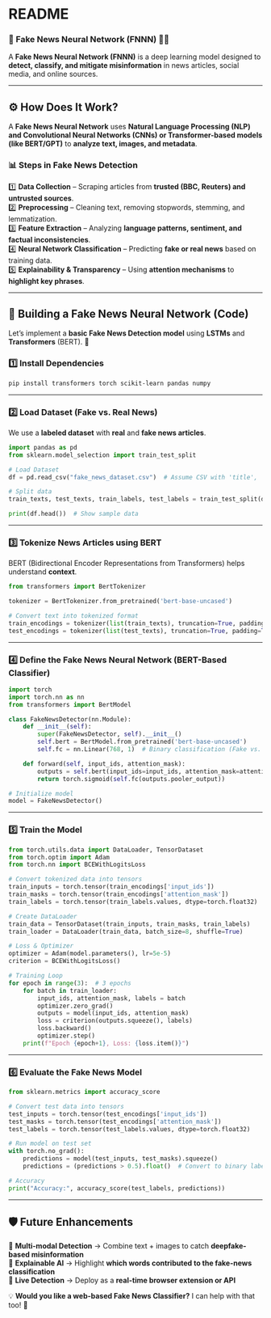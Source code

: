 # README

### **🧠 Fake News Neural Network (FNNN) 🤖📰**  
A **Fake News Neural Network (FNNN)** is a deep learning model designed to **detect, classify, and mitigate misinformation** in news articles, social media, and online sources.  

---

## **⚙️ How Does It Work?**  
A **Fake News Neural Network** uses **Natural Language Processing (NLP) and Convolutional Neural Networks (CNNs) or Transformer-based models (like BERT/GPT)** to **analyze text, images, and metadata**.  

### **📊 Steps in Fake News Detection**  
1️⃣ **Data Collection** – Scraping articles from **trusted (BBC, Reuters) and untrusted sources**.  
2️⃣ **Preprocessing** – Cleaning text, removing stopwords, stemming, and lemmatization.  
3️⃣ **Feature Extraction** – Analyzing **language patterns, sentiment, and factual inconsistencies**.  
4️⃣ **Neural Network Classification** – Predicting **fake or real news** based on training data.  
5️⃣ **Explainability & Transparency** – Using **attention mechanisms** to **highlight key phrases**.  

---

## **📡 Building a Fake News Neural Network (Code)**
Let’s implement a **basic Fake News Detection model** using **LSTMs** and **Transformers** (BERT). 🚀  

### **1️⃣ Install Dependencies**
```bash
pip install transformers torch scikit-learn pandas numpy
```

---

### **2️⃣ Load Dataset (Fake vs. Real News)**
We use a **labeled dataset** with **real** and **fake news articles**.

```python
import pandas as pd
from sklearn.model_selection import train_test_split

# Load Dataset
df = pd.read_csv("fake_news_dataset.csv")  # Assume CSV with 'title', 'text', 'label' columns

# Split data
train_texts, test_texts, train_labels, test_labels = train_test_split(df['text'], df['label'], test_size=0.2)

print(df.head())  # Show sample data
```

---

### **3️⃣ Tokenize News Articles using BERT**
BERT (Bidirectional Encoder Representations from Transformers) helps understand **context**.

```python
from transformers import BertTokenizer

tokenizer = BertTokenizer.from_pretrained('bert-base-uncased')

# Convert text into tokenized format
train_encodings = tokenizer(list(train_texts), truncation=True, padding=True, max_length=512)
test_encodings = tokenizer(list(test_texts), truncation=True, padding=True, max_length=512)
```

---

### **4️⃣ Define the Fake News Neural Network (BERT-Based Classifier)**
```python
import torch
import torch.nn as nn
from transformers import BertModel

class FakeNewsDetector(nn.Module):
    def __init__(self):
        super(FakeNewsDetector, self).__init__()
        self.bert = BertModel.from_pretrained('bert-base-uncased')
        self.fc = nn.Linear(768, 1)  # Binary classification (Fake vs. Real)

    def forward(self, input_ids, attention_mask):
        outputs = self.bert(input_ids=input_ids, attention_mask=attention_mask)
        return torch.sigmoid(self.fc(outputs.pooler_output))

# Initialize model
model = FakeNewsDetector()
```

---

### **5️⃣ Train the Model**
```python
from torch.utils.data import DataLoader, TensorDataset
from torch.optim import Adam
from torch.nn import BCEWithLogitsLoss

# Convert tokenized data into tensors
train_inputs = torch.tensor(train_encodings['input_ids'])
train_masks = torch.tensor(train_encodings['attention_mask'])
train_labels = torch.tensor(train_labels.values, dtype=torch.float32)

# Create DataLoader
train_data = TensorDataset(train_inputs, train_masks, train_labels)
train_loader = DataLoader(train_data, batch_size=8, shuffle=True)

# Loss & Optimizer
optimizer = Adam(model.parameters(), lr=5e-5)
criterion = BCEWithLogitsLoss()

# Training Loop
for epoch in range(3):  # 3 epochs
    for batch in train_loader:
        input_ids, attention_mask, labels = batch
        optimizer.zero_grad()
        outputs = model(input_ids, attention_mask)
        loss = criterion(outputs.squeeze(), labels)
        loss.backward()
        optimizer.step()
    print(f"Epoch {epoch+1}, Loss: {loss.item()}")
```

---

### **6️⃣ Evaluate the Fake News Model**
```python
from sklearn.metrics import accuracy_score

# Convert test data into tensors
test_inputs = torch.tensor(test_encodings['input_ids'])
test_masks = torch.tensor(test_encodings['attention_mask'])
test_labels = torch.tensor(test_labels.values, dtype=torch.float32)

# Run model on test set
with torch.no_grad():
    predictions = model(test_inputs, test_masks).squeeze()
    predictions = (predictions > 0.5).float()  # Convert to binary labels

# Accuracy
print("Accuracy:", accuracy_score(test_labels, predictions))
```

---

## **🛡️ Future Enhancements**
🔹 **Multi-modal Detection** → Combine text + images to catch **deepfake-based misinformation**  
🔹 **Explainable AI** → Highlight **which words contributed to the fake-news classification**  
🔹 **Live Detection** → Deploy as a **real-time browser extension or API**  

💡 **Would you like a web-based Fake News Classifier?** I can help with that too! 🚀
